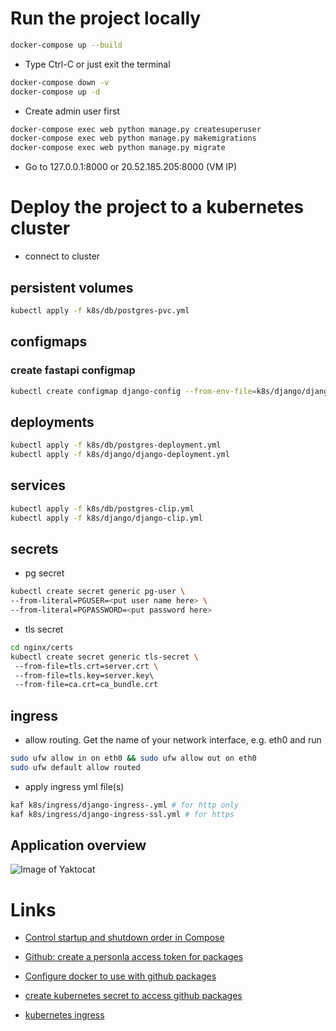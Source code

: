 # Run the project locally

```bash
docker-compose up --build
```
* Type Ctrl-C or just exit the terminal
```bash
docker-compose down -v
docker-compose up -d
```
* Create admin user first
```bash
docker-compose exec web python manage.py createsuperuser
docker-compose exec web python manage.py makemigrations
docker-compose exec web python manage.py migrate
```
* Go to 127.0.0.1:8000 or 20.52.185.205:8000 (VM IP)

# Deploy the project to a kubernetes cluster

* connect to cluster

## persistent volumes
```bash
kubectl apply -f k8s/db/postgres-pvc.yml
```
## configmaps
### create fastapi configmap
```bash
kubectl create configmap django-config --from-env-file=k8s/django/django.env
```

## deployments
```bash
kubectl apply -f k8s/db/postgres-deployment.yml
kubectl apply -f k8s/django/django-deployment.yml
```

## services
```bash
kubectl apply -f k8s/db/postgres-clip.yml
kubectl apply -f k8s/django/django-clip.yml

```
## secrets
* pg secret

```bash
kubectl create secret generic pg-user \
--from-literal=PGUSER=<put user name here> \
--from-literal=PGPASSWORD=<put password here>
```
* tls secret
```bash
cd nginx/certs
kubectl create secret generic tls-secret \ 
 --from-file=tls.crt=server.crt \             
 --from-file=tls.key=server.key\             
 --from-file=ca.crt=ca_bundle.crt
```

## ingress

* allow routing. Get the name of your network interface, e.g. eth0 and run
```bash
sudo ufw allow in on eth0 && sudo ufw allow out on eth0
sudo ufw default allow routed
```

* apply ingress yml file(s)
```bash
kaf k8s/ingress/django-ingress-.yml # for http only
kaf k8s/ingress/django-ingress-ssl.yml # for https
```

## Application overview

![Image of Yaktocat](assets/img/fastapi-lab.png)
# Links
* [Control startup and shutdown order in Compose](https://docs.docker.com/compose/startup-order/)

* [Github: create a personla access token for packages](https://docs.github.com/en/github/authenticating-to-github/creating-a-personal-access-token)

* [Configure docker to use with github packages](https://docs.github.com/en/packages/guides/configuring-docker-for-use-with-github-packages)

* [create kubernetes secret to access github packages](https://stackoverflow.com/questions/61912589/how-can-i-use-github-packages-docker-registry-in-kubernetes-dockerconfigjson)

* [kubernetes ingress](https://kubernetes.io/docs/concepts/services-networking/ingress/)
